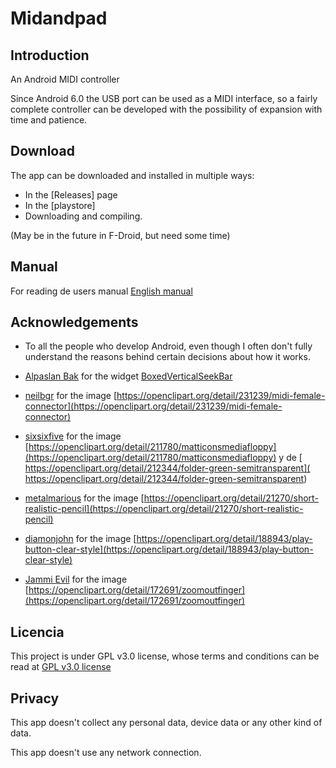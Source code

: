 # Midandpad

## Introduction
An Android MIDI controller



Since Android 6.0 the USB port can be used as a MIDI interface, so a fairly complete controller can be developed with the possibility of expansion with time and patience.

## Download

The app can be downloaded and installed in multiple ways:


* In the [Releases] page
* In the [playstore]
* Downloading and compiling.

(May be in the future in F-Droid, but need some time)

## Manual
For reading de users manual [English manual](https://github.com/pacoandres/midandpad/wiki/English-manual)

## Acknowledgements

* To all the people who develop Android, even though I often don't fully understand the reasons behind certain decisions about how it works.


* [Alpaslan Bak](https://github.com/alpbak) for the widget [BoxedVerticalSeekBar](https://github.com/alpbak/BoxedVerticalSeekBar)


* [neilbgr](https://openclipart.org/artist/neilbgr) for the image [https://openclipart.org/detail/231239/midi-female-connector](https://openclipart.org/detail/231239/midi-female-connector)

* [sixsixfive](https://openclipart.org/artist/sixsixfive) for the image [https://openclipart.org/detail/211780/matticonsmediafloppy](https://openclipart.org/detail/211780/matticonsmediafloppy) y de [
https://openclipart.org/detail/212344/folder-green-semitransparent](
https://openclipart.org/detail/212344/folder-green-semitransparent)

* [metalmarious](https://openclipart.org/artist/metalmarious) for the image [https://openclipart.org/detail/21270/short-realistic-pencil](https://openclipart.org/detail/21270/short-realistic-pencil)

* [diamonjohn](https://openclipart.org/artist/diamonjohn) for the image [https://openclipart.org/detail/188943/play-button-clear-style](https://openclipart.org/detail/188943/play-button-clear-style) 
 
* [Jammi Evil](https://openclipart.org/artist/Jammi%20Evil) for the image [https://openclipart.org/detail/172691/zoomoutfinger](https://openclipart.org/detail/172691/zoomoutfinger)

## Licencia
This project is under GPL v3.0 license, whose terms and conditions can be read at [GPL v3.0 license](./LICENSE)

## Privacy

This app doesn't collect any personal data, device data or any other kind of data.

This app doesn't use any network connection.
